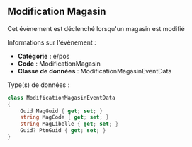 ## <span id='modificationmagasin'>Modification Magasin</span>

Cet évènement est déclenché lorsqu'un magasin est modifié

Informations sur l'évènement : 

 - **Catégorie** : e/pos
 - **Code** : ModificationMagasin
 - **Classe de données** : ModificationMagasinEventData

Type(s) de données :

```csharp
class ModificationMagasinEventData
{
	Guid MagGuid { get; set; }
	string MagCode { get; set; }
	string MagLibelle { get; set; }
	Guid? PtnGuid { get; set; }
}

```
